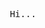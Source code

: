 <p align="center"><samp>
  Hi...
</samp>
</p>

<p>
  <br>
<!--   <a href="https://open.spotify.com/user/31ulvt76s62lrrhd6352nwnrwawa">
    <img src="" alt="Now playing">-->
  </a>
</p>


